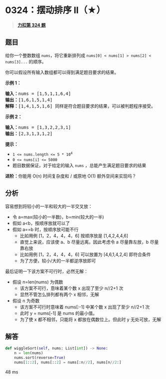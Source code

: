 # 0324：摆动排序 II（★）


> <u>**[力扣第 324 题](https://leetcode.cn/problems/wiggle-sort-ii/)**</u>

## 题目

<p>给你一个整数数组 <code>nums</code>，将它重新排列成 <code>nums[0] < nums[1] > nums[2] < nums[3]...</code> 的顺序。</p>

<p>你可以假设所有输入数组都可以得到满足题目要求的结果。</p>



<p><strong>示例 1：</strong></p>

<pre>
<strong>输入：</strong>nums = [1,5,1,1,6,4]
<strong>输出：</strong>[1,6,1,5,1,4]
<strong>解释：</strong>[1,4,1,5,1,6] 同样是符合题目要求的结果，可以被判题程序接受。
</pre>

<p><strong>示例 2：</strong></p>

<pre>
<strong>输入：</strong>nums = [1,3,2,2,3,1]
<strong>输出：</strong>[2,3,1,3,1,2]
</pre>



<p><strong>提示：</strong></p>

<ul>
<li><code>1 <= nums.length <= 5 * 10<sup>4</sup></code></li>
<li><code>0 <= nums[i] <= 5000</code></li>
<li>题目数据保证，对于给定的输入 <code>nums</code> ，总能产生满足题目要求的结果</li>
</ul>



<p><strong>进阶：</strong>你能用 O(n) 时间复杂度和 / 或原地 O(1) 额外空间来实现吗？</p>


## 分析

容易想到将较小的一半和较大的一半交叉放：
- 令 a=max(较小的一半数)，b=min(较大的一半)
- 假如 a<b，按顺序放就可以了
- 假如 a==b 时，按顺序放可能不行
	- 比如用例 [1，2，4，4，4，6] 按顺序放是 [1,4,2,4,4,6]
	- 直觉上来说，应该使 a、b 尽量远离。因此考虑令 a 尽量靠左放，b 尽量靠右放
	- 比如用例 [1，2，4，4，4，6] 可以放置为 [4,6,1,4,2,4] 即符合条件
	- 为了方便，较小/大的一半都逆序放即可

最后证明一下该方案不可行时，必然无解：
- 假设 n=len(nums) 为偶数
	- 该方案不可行，意味着某个数 x 出现了至少 n//2+1 次
	- 显然不管怎么排列都有两个 x 相邻，无解
- 假设 n 为奇数
	- 该方案不可行时意味着 nums[:-1] 中某个数 x 出现了至少 n//2+1 次
	- 此时 y = nums[-1] 是 nums 的最小值。
	- 为了使 x 都不相邻，只能将 x 都放在偶数位上。但此时 y 无处可放，无解
    

## 解答

```python
def wiggleSort(self, nums: List[int]) -> None:
    n = len(nums)
    nums.sort(reverse=True)
    nums[1::2], nums[::2] = nums[:n//2], nums[n//2:]
```
48 ms

